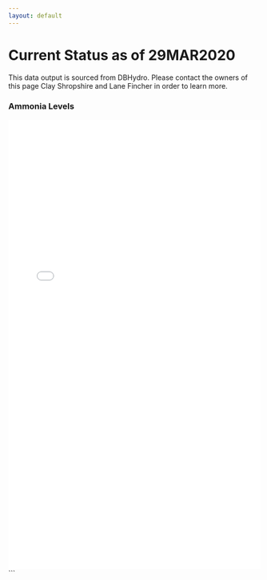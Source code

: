 ```yaml
---
layout: default
---
```


# Current Status as of 29MAR2020 

This data output is sourced from DBHydro. Please contact the owners of this page Clay Shropshire and Lane Fincher in order to learn more.

### Ammonia Levels

<iframe src="assets/bokeh.html"
    sandbox="allow-same-origin allow-scripts"
    width="100%"
    height="900"
    wdith="700"
    scrolling="yes"
    seamless="seamless"
    frameborder="0">
</iframe>
```
